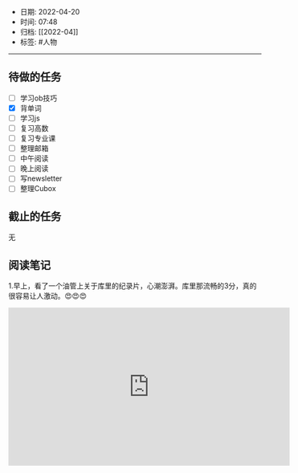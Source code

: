 - 日期: 2022-04-20
- 时间: 07:48
- 归档: [[2022-04]]
- 标签: #人物
---

## 待做的任务

- [ ] 学习ob技巧
- [x] 背单词
- [ ] 学习js
- [ ] 复习高数
- [ ] 复习专业课
- [ ] 整理邮箱
- [ ] 中午阅读
- [ ] 晚上阅读
- [ ] 写newsletter
- [ ] 整理Cubox

## 截止的任务

无

## 阅读笔记

1.早上，看了一个油管上关于库里的纪录片，心潮澎湃。库里那流畅的3分，真的很容易让人激动。😍😍😍

<iframe width="560" height="315" src="https://www.youtube-nocookie.com/embed/4KU6zSUkplc" title="YouTube video player" frameborder="0" allow="accelerometer; autoplay; clipboard-write; encrypted-media; gyroscope; picture-in-picture" allowfullscreen></iframe>

